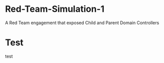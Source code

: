 # Red-Team-Simulation-1
A Red Team engagement that exposed Child and Parent Domain Controllers
# Test



test
